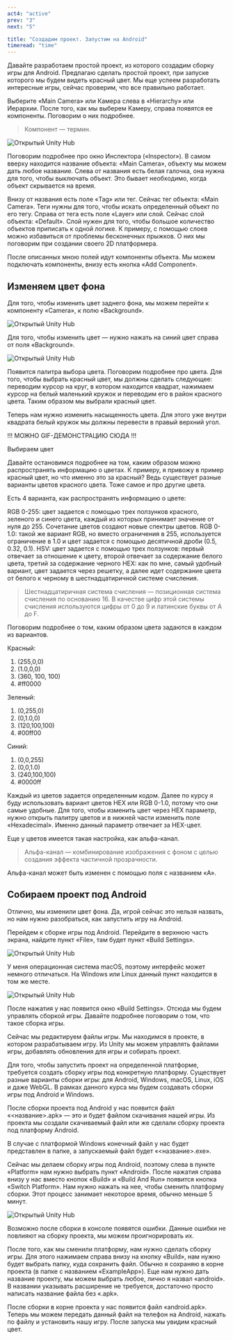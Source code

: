 ```yaml
---
act4: "active"
prev: "3"
next: "5"

title: "Создадим проект. Запустим на Android"
timeread: "time"
---
```


Давайте разработаем простой проект, из которого создадим сборку игры для Android. Предлагаю сделать простой проект, при запуске которого мы будем видеть красный цвет. Мы еще успеем разработать интересные игры, сейчас проверим, что все правильно работает.

Выберите «Main Camera» или Камера слева в «Hierarchy» или Иерархии. После того, как мы выберем Камеру, справа появятся ее компоненты. Поговорим о них подробнее.

> Компонент — термин.

![Открытый Unity Hub](/img/unity/less4/less4__01.png)

Поговорим подробнее про окно Инспектора («Inspector»). В самом вверху находится название объекта: «Main Camera», объекту мы можем дать любое название. Слева от названия есть белая галочка, она нужна для того, чтобы выключать объект. Это бывает необходимо, когда объект скрывается на время.

Внизу от названия есть поле «Tag» или тег. Сейчас тег объекта: «Main Camera». Теги нужны для того, чтобы искать определенный объект по его тегу. Справа от тега есть поле «Layer» или слой. Сейчас слой объекта: «Default». Слой нужен для того, чтобы большое количество объектов приписать к одной логике. К примеру, с помощью слоев можно избавиться от проблемы бесконечных прыжков. О них мы поговорим при создании своего 2D платформера.

После описанных мною полей идут компоненты объекта. Мы можем подключать компоненты, внизу есть кнопка «Add Component».

## Изменяем цвет фона

Для того, чтобы изменить цвет заднего фона, мы можем перейти к компоненту «Camera», к полю «Background».

![Открытый Unity Hub](/img/unity/less4/less4__02.jpg)

Для того, чтобы изменить цвет — нужно нажать на синий цвет справа от поля «Background».

![Открытый Unity Hub](/img/unity/less4/less4__03.png)

Появится палитра выбора цвета. Поговорим подробнее про цвета. Для того, чтобы выбрать красный цвет, мы должны сделать следующее: переводим курсор на круг, в котором находится квадрат, нажимаем курсор на белый маленький кружок и переводим его в район красного цвета. Таким образом мы выбрали красный цвет.

Теперь нам нужно изменить насыщенность цвета. Для этого уже внутри квадрата белый кружок мы должны перевести в правый верхний угол.

!!! МОЖНО GIF-ДЕМОНСТРАЦИЮ СЮДА !!!

Выбираем цвет

Давайте остановимся подробнее на том, каким образом можно распространять информацию о цветах. К примеру, я привожу в пример красный цвет, но что именно это за красный? Ведь существует разные варианты цветов красного цвета. Тоже самое и про другие цвета.

Есть 4 варианта, как распространять информацию о цвете:

RGB 0-255: цвет задается с помощью трех ползунков красного, зеленого и синего цвета, каждый из которых принимает значение от нуля до 255. Сочетание цветов создают новые спектры цветов.
RGB 0-1.0: такой же вариант RGB, но вместо ограничения в 255, используется ограничение в 1.0 и цвет задается с помощью десятичной дроби (0.5, 0.32, 0.1).
HSV: цвет задается с помощью трех ползунков: первый отвечает за отношение к цвету, второй отвечает за содержание белого цвета, третий за содержание черного
HEX: как по мне, самый удобный вариант, цвет задается через решетку, а далее идет содержание цвета от белого к черному в шестнадцатиричной системе счисления.

> Шестнадцатиричная система счисления — позиционная система счисления по основанию 16. В качестве цифр этой системы счисления используются цифры от 0 до 9 и латинские буквы от A до F.

Поговорим подробнее о том, каким образом цвета задаются в каждом из вариантов.

Красный:

1. (255,0,0)
2. (1.0,0,0)
3. (360, 100, 100)
4. #ff0000

Зеленый:

1. (0,255,0)
2. (0,1.0,0)
3. (120,100,100)
4. #00ff00

Синий:

1. (0,0,255)
2. (0,0,1.0)
3. (240,100,100)
4. #0000ff

Каждый из цветов задается определенным кодом. Далее по курсу я буду использовать вариант цветов HEX или RGB 0-1.0, потому что они самые удобные. Для того, чтобы изменить цвет через HEX параметр, нужно открыть палитру цветов и в нижней части изменить поле «Hexadecimal». Именно данный параметр отвечает за HEX-цвет.

Еще у цветов имеется такая настройка, как альфа-канал.

> Альфа-канал — комбинирование изображения с фоном с целью создания эффекта частичной прозрачности.

Альфа-канал может быть изменен с помощью поля с названием «A».

## Собираем проект под Android

Отлично, мы изменили цвет фона. Да, игрой сейчас это нельзя назвать, но нам нужно разобраться, как запустить игру на Android.

Перейдем к сборке игры под Android. Перейдите в верхнюю часть экрана, найдите пункт «File», там будет пункт «Build Settings».

![Открытый Unity Hub](/img/unity/less4/less4__04.png)

У меня операционная система macOS, поэтому интерфейс может немного отличаться. На Windows или Linux данный пункт находится в том же месте.

![Открытый Unity Hub](/img/unity/less4/less4__05.png)

После нажатия у нас появится окно «Build Settings». Отсюда мы будем управлять сборкой игры. Давайте подробнее поговорим о том, что такое сборка игры.

Сейчас мы редактируем файлы игры. Мы находимся в проекте, в котором разрабатываем игру. Из Unity мы можем управлять файлами игры, добавлять обновления для игры и собирать проект.

Для того, чтобы запустить проект на определенной платформе, требуется создать сборку игры под конкретную платформу. Существует разные варианты сборки игры: для Android, Windows, macOS, Linux, iOS и даже WebGL. В рамках данного курса мы будем создавать сборки игры под Android и Windows.

После сборки проекта под Android у нас появится файл «<название>.apk» — это и будет файлом скачивания нашей игры. Из проекта мы создали скачиваемый файл или же сделали сборку проекта под платформу Android.

В случае с платформой Windows конечный файл у нас будет представлен в папке, а запускаемый файл будет «<название>.exe».

Сейчас мы делаем сборку игры под Android, поэтому слева в пункте «Platform» нам нужно выбрать пункт «Android». После нажатия справа внизу у нас вместо кнопок «Build» и «Build And Run» появится кнопка «Switch Platform». Нам нужно нажать на нее, чтобы сменить платформу сборки. Этот процесс занимает некоторое время, обычно меньше 5 минут.

![Открытый Unity Hub](/img/unity/less4/less4__06.png)

Возможно после сборки в консоле появятся ошибки. Данные ошибки не повлияют на сборку проекта, мы можем проигнорировать их.

После того, как мы сменили платформу, нам нужно сделать сборку игры. Для этого нажимаем справа внизу на кнопку «Build», нам нужно будет выбрать папку, куда сохранить файл. Обычно я сохраняю в корне проекта (в папке с названием «ExampleApp»). Еще нам нужно дать название проекту, мы можем выбрать любое, лично я назвал «android». В названии указывать расширение не требуется, достаточно просто написать название файла без «.apk».

После сборки в корне проекта у нас появится файл «android.apk». Теперь мы можем передать данный файл на телефон на Android, нажать по файлу и установить нашу игру. После запуска мы увидим красный цвет.

